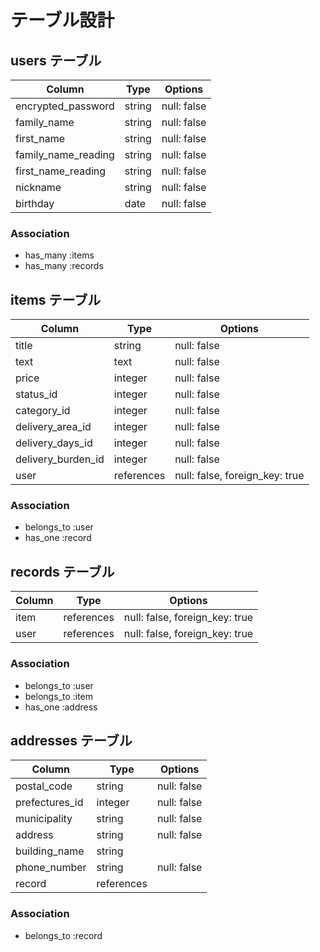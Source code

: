 # テーブル設計

## users テーブル

| Column              | Type   | Options     |
| ------------------- | ------ | ----------- |
| encrypted_password  | string | null: false |
| family_name         | string | null: false |
| first_name          | string | null: false |
| family_name_reading | string | null: false |
| first_name_reading  | string | null: false |
| nickname            | string | null: false |
| birthday            | date   | null: false |

### Association

- has_many :items
- has_many :records

## items テーブル

| Column             | Type               | Options                        |
| ------------------ | ------------------ | ------------------------------ |
| title              | string             | null: false                    |
| text               | text               | null: false                    |
| price              | integer            | null: false                    |
| status_id          | integer            | null: false                    |
| category_id        | integer            | null: false                    |
| delivery_area_id   | integer            | null: false                    |
| delivery_days_id   | integer            | null: false                    |
| delivery_burden_id | integer            | null: false                    |
| user               | references         | null: false, foreign_key: true |

### Association

- belongs_to :user
- has_one :record

## records テーブル

| Column    | Type       | Options                        |
| --------- | ---------- | ------------------------------ |
| item      | references | null: false, foreign_key: true |
| user      | references | null: false, foreign_key: true |

### Association

- belongs_to :user
- belongs_to :item
- has_one :address

## addresses テーブル

| Column         | Type       | Options     |
| -------------- | ---------- | ----------- |
| postal_code    | string     | null: false |
| prefectures_id | integer    | null: false |
| municipality   | string     | null: false |
| address        | string     | null: false |
| building_name  | string     |             |
| phone_number   | string     | null: false |
| record         | references |             |

### Association

- belongs_to :record
